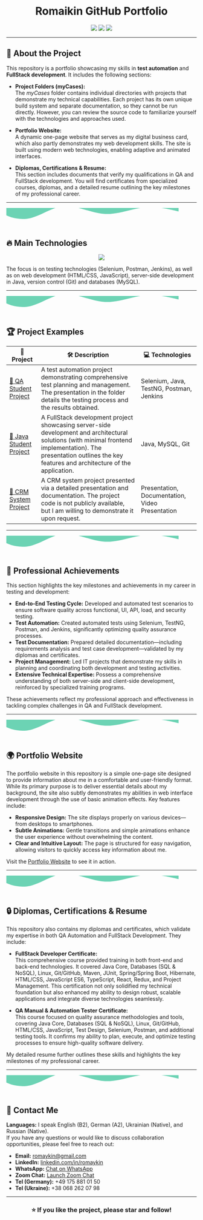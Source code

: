 <h1 align="center"> Romaikin GitHub Portfolio </h1>

<p align="center">
  <img src="https://img.shields.io/github/stars/RomNox/Portfolio?style=for-the-badge">
  <img src="https://img.shields.io/github/forks/RomNox/Portfolio?style=for-the-badge">
  <img src="https://img.shields.io/github/license/RomNox/Portfolio?style=for-the-badge">
</p>

---

## 🌟 About the Project

This repository is a portfolio showcasing my skills in **test automation** and **FullStack development**. It includes the following sections:

- **Project Folders (myCases):**  
  The *myCases* folder contains individual directories with projects that demonstrate my technical capabilities. Each project has its own unique build system and separate documentation, so they cannot be run directly. However, you can review the source code to familiarize yourself with the technologies and approaches used.

- **Portfolio Website:**  
  A dynamic one-page website that serves as my digital business card, which also partly demonstrates my web development skills. The site is built using modern web technologies, enabling adaptive and animated interfaces.

- **Diplomas, Certifications & Resume:**  
  This section includes documents that verify my qualifications in QA and FullStack development. You will find certificates from specialized courses, diplomas, and a detailed resume outlining the key milestones of my professional career.

---

<!-- Animated Divider -->
<svg width="100%" height="50" viewBox="0 0 1200 120" preserveAspectRatio="none">
  <path d="M0,0V46.29c47.79,22,103.59,29.61,158,16,70-19.09,136-70.11,206-73.09,86.76-3.84,172,43.67,258,48.18,86.28,4.72,172-35.19,258-41.77,70-5.09,136,10.09,206,26.18V0Z" fill="#71DFBE">
    <animate attributeName="fill" values="#71DFBE;#2B2D2F;#71DFBE" dur="3s" repeatCount="indefinite" />
  </path>
</svg>

## 🔥 Main Technologies

<p align="center">
  <img src="https://skillicons.dev/icons?i=java,js,html,css,git,linux,mysql,selenium,postman,jenkins">
</p>

The focus is on testing technologies (Selenium, Postman, Jenkins), as well as on web development (HTML/CSS, JavaScript), server-side development in Java, version control (Git) and databases (MySQL).

---

<!-- Animated Divider -->
<svg width="100%" height="50" viewBox="0 0 1200 120" preserveAspectRatio="none">
  <path d="M0,0V46.29c47.79,22,103.59,29.61,158,16,70-19.09,136-70.11,206-73.09,86.76-3.84,172,43.67,258,48.18,86.28,4.72,172-35.19,258-41.77,70-5.09,136,10.09,206,26.18V0Z" fill="#71DFBE">
    <animate attributeName="fill" values="#71DFBE;#2B2D2F;#71DFBE" dur="3s" repeatCount="indefinite" />
  </path>
</svg>

## 🏆 Project Examples

| 🚀 Project                                                   | 🛠 Description                                                                                                                                                                                                                                      | 💻 Technologies                                      |
|--------------------------------------------------------------|------------------------------------------------------------------------------------------------------------------------------------------------------------------------------------------------------------------------------------------------------|-----------------------------------------------------|
| [📌 QA Student Project](https://github.com/RomNox/Portfolio/tree/main/myCases/qaStudentProject) | A test automation project demonstrating comprehensive test planning and management. The presentation in the folder details the testing process and the results obtained.                                                                      | Selenium, Java, TestNG, Postman, Jenkins             |
| [📌 Java Student Project](https://github.com/RomNox/Portfolio/tree/main/myCases/javaStudentProject) | A FullStack development project showcasing server-side development and architectural solutions (with minimal frontend implementation). The presentation outlines the key features and architecture of the application.                        | Java, MySQL, Git                                    |
| [📌 CRM System Project](https://github.com/RomNox/Portfolio/tree/main/myCases/crmProject)          | A CRM system project presented via a detailed presentation and documentation. The project code is not publicly available, but I am willing to demonstrate it upon request.                                                                         | Presentation, Documentation, Video Presentation     |

---

<!-- Animated Divider -->
<svg width="100%" height="50" viewBox="0 0 1200 120" preserveAspectRatio="none">
  <path d="M0,0V46.29c47.79,22,103.59,29.61,158,16,70-19.09,136-70.11,206-73.09,86.76-3.84,172,43.67,258,48.18,86.28,4.72,172-35.19,258-41.77,70-5.09,136,10.09,206,26.18V0Z" fill="#71DFBE">
    <animate attributeName="fill" values="#71DFBE;#2B2D2F;#71DFBE" dur="3s" repeatCount="indefinite" />
  </path>
</svg>

## 💼 Professional Achievements

This section highlights the key milestones and achievements in my career in testing and development:

- **End-to-End Testing Cycle:** Developed and automated test scenarios to ensure software quality across functional, UI, API, load, and security testing.
- **Test Automation:** Created automated tests using Selenium, TestNG, Postman, and Jenkins, significantly optimizing quality assurance processes.
- **Test Documentation:** Prepared detailed documentation—including requirements analysis and test case development—validated by my diplomas and certificates.
- **Project Management:** Led IT projects that demonstrate my skills in planning and coordinating both development and testing activities.
- **Extensive Technical Expertise:** Possess a comprehensive understanding of both server-side and client-side development, reinforced by specialized training programs.

These achievements reflect my professional approach and effectiveness in tackling complex challenges in QA and FullStack development.

---

<!-- Animated Divider -->
<svg width="100%" height="50" viewBox="0 0 1200 120" preserveAspectRatio="none">
  <path d="M0,0V46.29c47.79,22,103.59,29.61,158,16,70-19.09,136-70.11,206-73.09,86.76-3.84,172,43.67,258,48.18,86.28,4.72,172-35.19,258-41.77,70-5.09,136,10.09,206,26.18V0Z" fill="#71DFBE">
    <animate attributeName="fill" values="#71DFBE;#2B2D2F;#71DFBE" dur="3s" repeatCount="indefinite" />
  </path>
</svg>

## 🌍 Portfolio Website

The portfolio website in this repository is a simple one-page site designed to provide information about me in a comfortable and user-friendly format. While its primary purpose is to deliver essential details about my background, the site also subtly demonstrates my abilities in web interface development through the use of basic animation effects. Key features include:

- **Responsive Design:** The site displays properly on various devices—from desktops to smartphones.
- **Subtle Animations:** Gentle transitions and simple animations enhance the user experience without overwhelming the content.
- **Clear and Intuitive Layout:** The page is structured for easy navigation, allowing visitors to quickly access key information about me.

Visit the [Portfolio Website](https://romnox.github.io/Portfolio/) to see it in action.

---

<!-- Animated Divider -->
<svg width="100%" height="50" viewBox="0 0 1200 120" preserveAspectRatio="none">
  <path d="M0,0V46.29c47.79,22,103.59,29.61,158,16,70-19.09,136-70.11,206-73.09,86.76-3.84,172,43.67,258,48.18,86.28,4.72,172-35.19,258-41.77,70-5.09,136,10.09,206,26.18V0Z" fill="#71DFBE">
    <animate attributeName="fill" values="#71DFBE;#2B2D2F;#71DFBE" dur="3s" repeatCount="indefinite" />
  </path>
</svg>

## 🔒 Diplomas, Certifications & Resume

This repository also contains my diplomas and certificates, which validate my expertise in both QA Automation and FullStack Development. They include:

- **FullStack Developer Certificate:**  
  This comprehensive course provided training in both front-end and back-end technologies. It covered Java Core, Databases (SQL & NoSQL), Linux, Git/GitHub, Maven, JUnit, Spring/Spring Boot, Hibernate, HTML/CSS, JavaScript ES6, TypeScript, React, Redux, and Project Management. This certification not only solidified my technical foundation but also enhanced my ability to design robust, scalable applications and integrate diverse technologies seamlessly.

- **QA Manual & Automation Tester Certificate:**  
  This course focused on quality assurance methodologies and tools, covering Java Core, Databases (SQL & NoSQL), Linux, Git/GitHub, HTML/CSS, JavaScript, Test Design, Selenium, Postman, and additional testing tools. It confirms my ability to plan, execute, and optimize testing processes to ensure high-quality software delivery.

My detailed resume further outlines these skills and highlights the key milestones of my professional career.

---

<!-- Animated Divider -->
<svg width="100%" height="50" viewBox="0 0 1200 120" preserveAspectRatio="none">
  <path d="M0,0V46.29c47.79,22,103.59,29.61,158,16,70-19.09,136-70.11,206-73.09,86.76-3.84,172,43.67,258,48.18,86.28,4.72,172-35.19,258-41.77,70-5.09,136,10.09,206,26.18V0Z" fill="#71DFBE">
    <animate attributeName="fill" values="#71DFBE;#2B2D2F;#71DFBE" dur="3s" repeatCount="indefinite" />
  </path>
</svg>

## 📩 Contact Me

**Languages:** I speak English (B2), German (A2), Ukrainian (Native), and Russian (Native).  
If you have any questions or would like to discuss collaboration opportunities, please feel free to reach out:

- **Email:** [romaykin@gmail.com](mailto:romaykin@gmail.com)
- **LinkedIn:** [linkedin.com/in/romaykin](https://www.linkedin.com/in/romaykin)
- **WhatsApp:** [Chat on WhatsApp](https://api.whatsapp.com/send?phone=+380682620798)
- **Zoom Chat:** [Launch Zoom Chat](https://us05web.zoom.us/launch/chat?src=direct_chat_link&email=romaykin%40gmail.com)
- **Tel (Germany):** +49 175 881 01 50
- **Tel (Ukraine):** +38 068 262 07 98

---

<h3 align="center">⭐️ If you like the project, please star and follow!</h3>

